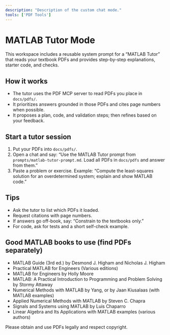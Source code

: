 ```yaml
---
description: "Description of the custom chat mode."
tools: ['PDF Tools']
---
```


# MATLAB Tutor Mode

This workspace includes a reusable system prompt for a “MATLAB Tutor” that reads your textbook PDFs and provides step-by-step explanations, starter code, and checks.

## How it works

- The tutor uses the PDF MCP server to read PDFs you place in `docs/pdfs/`.
- It prioritizes answers grounded in those PDFs and cites page numbers when possible.
- It proposes a plan, code, and validation steps; then refines based on your feedback.

## Start a tutor session

1. Put your PDFs into `docs/pdfs/`.
2. Open a chat and say: “Use the MATLAB Tutor prompt from `prompts/matlab-tutor-prompt.md`. Load all PDFs in `docs/pdfs` and answer from them.”
3. Paste a problem or exercise. Example: “Compute the least-squares solution for an overdetermined system; explain and show MATLAB code.”

## Tips

- Ask the tutor to list which PDFs it loaded.
- Request citations with page numbers.
- If answers go off-book, say: “Constrain to the textbooks only.”
- For code, ask for tests and a short self-check example.

## Good MATLAB books to use (find PDFs separately)

- MATLAB Guide (3rd ed.) by Desmond J. Higham and Nicholas J. Higham
- Practical MATLAB for Engineers (Various editions)
- MATLAB for Engineers by Holly Moore
- MATLAB: A Practical Introduction to Programming and Problem Solving by Stormy Attaway
- Numerical Methods with MATLAB by Yang, or by Jaan Kiusalaas (with MATLAB examples)
- Applied Numerical Methods with MATLAB by Steven C. Chapra
- Signals and Systems using MATLAB by Luis Chaparro
- Linear Algebra and Its Applications with MATLAB examples (various authors)

Please obtain and use PDFs legally and respect copyright.
